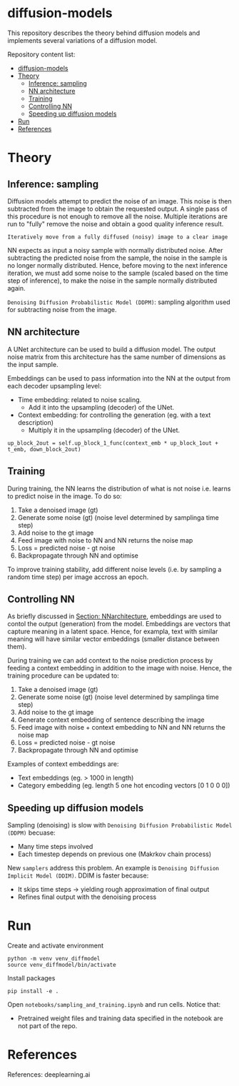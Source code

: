 # diffusion-models

This repository describes the theory behind diffusion models and implements several variations of a diffusion model.

Repository content list:

- [diffusion-models](#diffusion-models)
- [Theory](#theory)
  - [Inference: sampling](#inference-sampling)
  - [NN architecture](#nn-architecture)
  - [Training](#training)
  - [Controlling NN](#controlling-nn)
  - [Speeding up diffusion models](#speeding-up-diffusion-models)
- [Run](#run)
- [References](#references)


# Theory

## Inference: sampling

Diffusion models attempt to predict the noise of an image. This noise is then subtracted from the image to obtain the requested output. A single pass of this procedure is not enough to remove all the noise. Multiple iterations are run to "fully" remove the noise and obtain a good quality inference result.

```Iteratively move from a fully diffused (noisy) image to a clear image```

NN expects as input a noisy sample with normally distributed noise. After subtracting the predicted noise from the sample, the noise in the sample is no longer normally distributed. Hence, before moving to the next inference iteration, we must add some noise to the sample (scaled based on the time step of inference), to make the noise in the sample normally distributed again.

`Denoising Diffusion Probabilistic Model (DDPM)`: sampling algorithm used for subtracting noise from the image.

## NN architecture

A UNet architecture can be used to build a diffusion model. The output noise matrix from this architecture has the same number of dimensions as the input sample.

Embeddings can be used to pass information into the NN at the output from each decoder upsampling level:
* Time embedding: related to noise scaling. 
  * Add it into the upsampling (decoder) of the UNet.
* Context embedding: for controlling the generation (eg. with a text description)
  * Multiply it in the upsampling (decoder) of the UNet.

```
up_block_2out = self.up_block_1_func(context_emb * up_block_1out + t_emb, down_block_2out)
```

## Training

During training, the NN learns the distribution of what is not noise i.e. learns to predict noise in the image. To do so:

1. Take a denoised image (gt)
2. Generate some noise (gt) (noise level determined by samplinga time step)
3. Add noise to the gt image
4. Feed image with noise to NN and NN returns the noise map
5. Loss = predicted noise - gt noise
6. Backpropagate through NN and optimise

To improve training stability, add different noise levels (i.e. by sampling a random time step) per image accross an epoch.

## Controlling NN

As briefly discussed in [Section: NNarchitecture](#nn-architecture), embeddings are used to contol the output (generation) from the model. Embeddings are vectors that capture meaning in a latent space. Hence, for exampla, text with similar meaning will have similar vector embeddings (smaller distance between them).

During training we can add context to the noise prediction process by feeding a context embedding in addition to the image with noise. Hence, the training procedure can be updated to:

1. Take a denoised image (gt)
2. Generate some noise (gt) (noise level determined by samplinga time step)
3. Add noise to the gt image
4. Generate context embedding of sentence describing the image
5. Feed image with noise + context embedding to NN and NN returns the noise map
6. Loss = predicted noise - gt noise
7. Backpropagate through NN and optimise

Examples of context embeddings are:
* Text embeddings (eg. > 1000 in length)
* Category embedding (eg. length 5 one hot encoding vectors [0 1 0 0 0])

## Speeding up diffusion models

Sampling (denoising) is slow with `Denoising Diffusion Probabilistic Model (DDPM)` becuase:
* Many time steps involved
* Each timestep depends on previous one (Makrkov chain process)

New `samplers` address this problem. An example is `Denoising Diffusion Implicit Model (DDIM)`. DDIM is faster because:
* It skips time steps -> yielding rough approximation of final output
* Refines final output with the denoising process

# Run

Create and activate environment
```
python -m venv venv_diffmodel
source venv_diffmodel/bin/activate
```

Install packages
```
pip install -e .
```

Open `notebooks/sampling_and_training.ipynb` and run cells. Notice that:
* Pretrained weight files and training data specified in the notebook are not part of the repo.

# References

References: deeplearning.ai